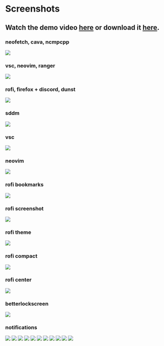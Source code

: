 # Screenshots
## Watch the demo video [here](https://www.youtube.com/watch?v=_dMkmf2ugPE) or download it [here](./showcase.mp4).
### neofetch, cava, ncmpcpp
![](./screenshots/1.png?raw=true)
### vsc, neovim, ranger
![](./screenshots/2.png?raw=true)
### rofi, firefox + discord, dunst
![](./screenshots/3.png?raw=true)
### sddm
![](./screenshots/login_manager.png?raw=true)
### vsc
![](./screenshots/code.png?raw=true)
### neovim
![](./screenshots/nvim.png?raw=true)
### rofi bookmarks
![](./screenshots/rofi_bookmarks.png?raw=true)
### rofi screenshot
![](./screenshots/rofi_screenshot.png?raw=true)
### rofi theme
![](./screenshots/rofi_theme.png?raw=true)
### rofi compact
![](./screenshots/rofi_compact.png?raw=true)
### rofi center
![](./screenshots/rofi_center.png?raw=true)
### betterlockscreen
![](./screenshots/lock_screen.png?raw=true)
### notifications
![](./screenshots/brightness1.png?raw=true)
![](./screenshots/brightness2.png?raw=true)
![](./screenshots/microphone_muted.png?raw=true)
![](./screenshots/microphone_unmuted.png?raw=true)
![](./screenshots/mute.png?raw=true)
![](./screenshots/unmute.png?raw=true)
![](./screenshots/volume1.png?raw=true)
![](./screenshots/volume2.png?raw=true)
![](./screenshots/volume3.png?raw=true)
![](./screenshots/touchpad_disabled.png?raw=true)
![](./screenshots/touchpad_enabled.png?raw=true)